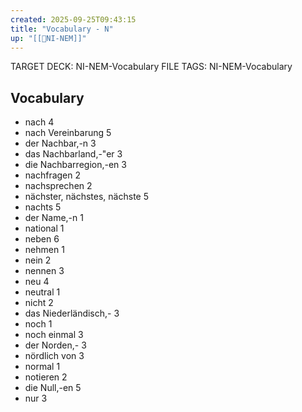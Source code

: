 ```yaml
---
created: 2025-09-25T09:43:15
title: "Vocabulary - N"
up: "[[📖NI-NEM]]"
---
```


TARGET DECK: NI-NEM-Vocabulary
FILE TAGS: NI-NEM-Vocabulary

## Vocabulary

- nach 4
- nach Vereinbarung 5
- der Nachbar,-n 3
- das Nachbarland,-"er 3
- die Nachbarregion,-en 3
- nachfragen 2
- nachsprechen 2
- nächster, nächstes, nächste 5
- nachts 5
- der Name,-n 1
- national 1
- neben 6
- nehmen 1
- nein 2
- nennen 3
- neu 4
- neutral 1
- nicht 2
- das Niederländisch,- 3
- noch 1
- noch einmal 3
- der Norden,- 3
- nördlich von 3
- normal 1
- notieren 2
- die Null,-en 5
- nur 3
